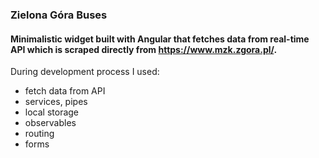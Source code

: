 ### Zielona Góra Buses

#### Minimalistic widget built with Angular that fetches data from real-time API which is scraped directly from https://www.mzk.zgora.pl/.

During development process I used:
- fetch data from API
- services, pipes
- local storage
- observables
- routing
- forms
